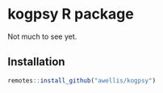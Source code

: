 # kogpsy R package

Not much to see yet.


## Installation

```r
remotes::install_github("awellis/kogpsy")
```

